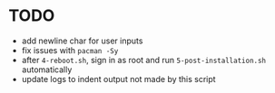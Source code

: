 # TODO

- add newline char for user inputs
- fix issues with `pacman -Sy`
- after `4-reboot.sh`, sign in as root and run `5-post-installation.sh` automatically
- update logs to indent output not made by this script
